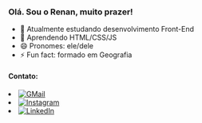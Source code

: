 ### Olá. Sou o Renan, muito prazer!

- 🔭 Atualmente estudando desenvolvimento Front-End 
- 🌱 Aprendendo HTML/CSS/JS
- 😄 Pronomes: ele/dele
- ⚡ Fun fact: formado em Geografia

#### Contato:

<li><a href="mailto:renanlgouveia@gmail.com"><img src="https://img.shields.io/badge/Gmail-D14836?style=for-the-badge&logo=gmail&logoColor=white" alt="GMail"></a></li>
<li><a href="https://www.instagram.com/rennanlg/" target=_blank><img src="https://img.shields.io/badge/Instagram-E4405F?style=for-the-badge&logo=instagram&logoColor=white" alt="Instagram"></a></li>
<li><a href="https://www.linkedin.com/in/renan-luis-gouveia-b588a1211/" target=_blank><img src="https://img.shields.io/badge/LinkedIn-0077B5?style=for-the-badge&logo=linkedin&logoColor=white" alt="LinkedIn"></a></li>
